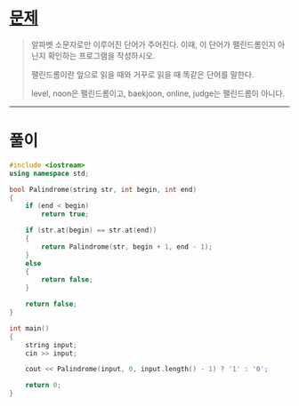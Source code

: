 # [문제](https://www.acmicpc.net/problem/10988 "#10988번")
  
> 알파벳 소문자로만 이루어진 단어가 주어진다. 이때, 이 단어가 팰린드롬인지 아닌지 확인하는 프로그램을 작성하시오.
>
> 팰린드롬이란 앞으로 읽을 때와 거꾸로 읽을 때 똑같은 단어를 말한다. 
>
> level, noon은 팰린드롬이고, baekjoon, online, judge는 팰린드롬이 아니다.
<hr/>

# 풀이

```cpp
#include <iostream>
using namespace std;

bool Palindrome(string str, int begin, int end)
{
    if (end < begin)
        return true;

    if (str.at(begin) == str.at(end))
    {
        return Palindrome(str, begin + 1, end - 1);
    }
    else
    {
        return false;
    }

    return false;
}

int main() 
{
    string input;
    cin >> input;

    cout << Palindrome(input, 0, input.length() - 1) ? '1' : '0';

    return 0;
}
```

